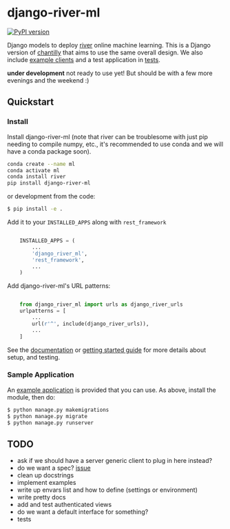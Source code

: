 # django-river-ml

[![PyPI version](https://badge.fury.io/py/django-river-ml.svg)](https://badge.fury.io/py/django-river-ml)

Django models to deploy [river](https://riverml.xyz) online machine learning. 
This is a Django version of [chantilly](https://github.com/online-ml/chantilly) that aims to use the
same overall design. We also include [example clients](examples/) and a test application in [tests](tests).

**under development** not ready to use yet! But should be with a few more evenings and the weekend :)

## Quickstart

### Install

Install django-river-ml (note that river can be troublesome with just pip needing
to compile numpy, etc., it's recommended to use conda and we will have a conda package soon).

```bash
conda create --name ml
conda activate ml
conda install river
pip install django-river-ml
```

or development from the code:

```bash
$ pip install -e .
```

Add it to your `INSTALLED_APPS` along with `rest_framework`

```python

    INSTALLED_APPS = (
        ...
        'django_river_ml',
        'rest_framework',
        ...
    )
```

Add django-river-ml's URL patterns:

```python

    from django_river_ml import urls as django_river_urls
    urlpatterns = [
        ...
        url(r'^', include(django_river_urls)),
        ...
    ]
```

See the [documentation](https://vsoch.github.io/django-river-ml/) or [getting started guide](https://vsoch.github.io/django-river-ml/docs/getting-started/) for more details about setup, and testing. 

### Sample Application

An [example application](tests) is provided that you can use. As above, install the module, then do:

```bash
$ python manage.py makemigrations
$ python manage.py migrate
$ python manage.py runserver
```


## TODO

- ask if we should have a server generic client to plug in here instead?
- do we want a spec? [issue](https://github.com/online-ml/river/issues/845)
- clean up docstrings
- implement examples
- write up envars list and how to define (settings or environment)
- write pretty docs
- add and test authenticated views
- do we want a default interface for something?
- tests
